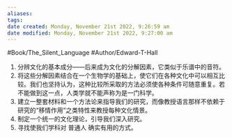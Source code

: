 ```yaml
---
aliases: 
tags: 
date created: Monday, November 21st 2022, 9:26:59 am
date modified: Monday, November 21st 2022, 9:27:00 am
---
```

#Book/The_Silent_Language 
#Author/Edward-T-Hall 

1. 分辨文化的基本成分——后来成为文化的分解因素，它类似于乐谱中的音符。
2. 将这些分解因素结合在一个生物学的基础上，使它们在各种文化中可以相互比较。我们也坚持认为，这种比较所采取的方法必须使各种条件可随意重复。若不能做到这一点，人类学就不能声称为是一门科学。
3. 建立一整套材料和一个方法论来指导我们的研究，而像教授语言那样不依赖于研究的“移情作用”之类特性来教授每种文化情景。
4. 制定一个统一的文化理论，引导我们深入研究。
5. 寻找使我们学科对 普通人 确实有用的方式。

